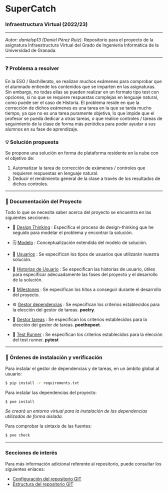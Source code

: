 # SuperCatch



### Infraestructura Virtual (2022/23)

****

*Autor: danielsp13 (Daniel Pérez Ruiz)*. Repositorio para el proyecto de la asignatura Infraestructura Virtual del Grado de Ingeniería Informática de la Universidad de Granada.

****

###  :question: Problema a resolver

En la ESO / Bachillerato, se realizan muchos exámenes para comprobar que el alumnado entiende los contenidos que se imparten en las asignaturas. Sin embargo, no todas ellas se pueden realizar en un formato tipo test con opciones, si no que se requiere respuestas complejas en lenguaje natural, como puede ser el caso de Historia. El problema reside en que la corrección de dichos exámenes es una tarea en la que se tarda mucho tiempo, ya que no es una tarea puramente objetiva, lo que impide que el profesor se pueda dedicar a otras tareas, o que realice controles / tareas de seguimiento de la clase de forma más periódica para poder ayudar a sus alumnos en su fase de aprendizaje.

###  :bulb:  Solución propuesta

Se propone una solución en forma de plataforma residente en la nube con el objetivo de:

1. Automatizar la tarea de corrección de exámenes / controles que requieren respuestas en lenguaje natural.
2. Deducir el rendimiento general de la clase a través de los resultados de dichos controles.

****

### :page_with_curl: Documentación del Proyecto

Todo lo que se necesita saber acerca del proyecto se encuentra en las siguientes secciones:

* :thinking: [Design Thinking](docs/design-thinking.md) : Especifica el proceso de design-thinking que he seguido para modelar el problema y encontrar la solución.
* :spiral_notepad: [Modelo](docs/modelo.md) : Conceptualización extendida del modelo de solución.



* :busts_in_silhouette: [Usuarios](docs/users.md) : Se especifican los tipos de usuarios que utilizarán nuestra solución.
* :notebook: [Historias de Usuario](docs/user-stories.md) : Se especifican las historias de usuario, útiles para especificar adecuadamente las fases del proyecto y el desarrollo de la solución.
* :checkered_flag: [Milestones](docs/milestones.md) : Se especifican los hitos a conseguir durante el desarrollo del proyecto.
* :gear: [Gestor dependencias](docs/gestor-dependencias.md) : Se especifican los criterios establecidos para la elección del gestor de tareas. **poetry**.
* :runner: [Gestor tareas](docs/gestor-tareas.md) : Se especifican los criterios establecidos para la elección del gestor de tareas. **poethepoet**.
* :rabbit2: [Test Runner](docs/test-runner.md) : Se especifican los criterios establecidos para la elección del test runner. **pytest**

****

### :shell: Órdenes de instalación y verificación

Para instalar el gestor de dependencias y de tareas, en un ámbito global al usuario:

~~~bash
$ pip install -r requirements.txt
~~~



Para instalar las dependencias del proyecto:

~~~bash
$ poe install
~~~

*Se creará un entorno virtual para la instalación de las dependencias utilizadas de forma aislada.*



Para comprobar la sintaxis de las fuentes:

~~~bash
$ poe check
~~~



****

###  Secciones de interés

Para más información adicional referente al repositorio, puede consultar los siguientes enlaces:

* [Configuración del repositorio GIT](repo-res/gitconfig.md)
* [Estructura del repositorio GIT](repo-res/gitstructure.md)